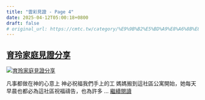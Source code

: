```yaml
---
title: "雲彩見證 - Page 4"
date: 2025-04-12T05:00:18+0800
draft: false
# original_url: https://cmtc.tw/category/%E9%9B%B2%E5%BD%A9%E8%A6%8B%E8%AD%89/page/4
---
```


## [育玲家庭見證分享](/%e8%82%b2%e7%8e%b2%e5%ae%b6%e5%ba%ad%e8%a6%8b%e8%ad%89%e5%88%86%e4%ba%ab)

[![育玲家庭見證分享](/images/zTumctq72aJ8n1f.jpg "育玲家庭見證分享")](/%e8%82%b2%e7%8e%b2%e5%ae%b6%e5%ba%ad%e8%a6%8b%e8%ad%89%e5%88%86%e4%ba%ab)

凡事都做在神的心意上 神必祝福我們手上的工 媽媽搬到這社區公寓開始，她每天早晨也都必為這社區祝福禱告，也為許多 … [繼續閱讀](/%e8%82%b2%e7%8e%b2%e5%ae%b6%e5%ba%ad%e8%a6%8b%e8%ad%89%e5%88%86%e4%ba%ab "育玲家庭見證分享")